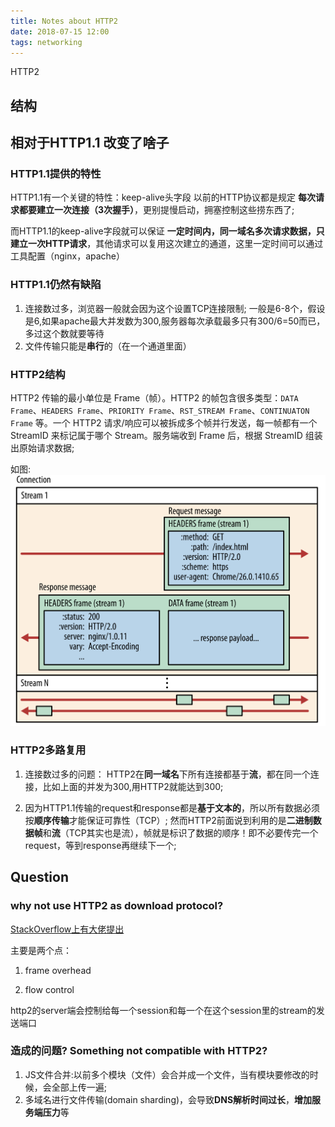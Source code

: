 ```yaml
---
title: Notes about HTTP2
date: 2018-07-15 12:00
tags: networking
---
```


HTTP2 
<!--more-->

## 结构



## 相对于HTTP1.1 改变了啥子

### HTTP1.1提供的特性

HTTP1.1有一个关键的特性：keep-alive头字段
以前的HTTP协议都是规定 **每次请求都要建立一次连接（3次握手）**，更别提慢启动，拥塞控制这些捞东西了;

而HTTP1.1的keep-alive字段就可以保证 **一定时间内，同一域名多次请求数据，只建立一次HTTP请求**，其他请求可以复用这次建立的通道，这里一定时间可以通过工具配置（nginx，apache）

### HTTP1.1仍然有缺陷
1. 连接数过多，浏览器一般就会因为这个设置TCP连接限制;
一般是6-8个，假设是6,如果apache最大并发数为300,服务器每次承载最多只有300/6=50而已，多过这个数就要等待
2. 文件传输只能是**串行**的（在一个通道里面）

### HTTP2结构

HTTP2 传输的最小单位是 Frame（帧）。HTTP2 的帧包含很多类型：`DATA Frame`、`HEADERS Frame`、`PRIORITY Frame`、`RST_STREAM Frame`、`CONTINUATON Frame` 等。一个 HTTP2 请求/响应可以被拆成多个帧并行发送，每一帧都有一个 StreamID 来标记属于哪个 Stream。服务端收到 Frame 后，根据 StreamID 组装出原始请求数据;

如图:![tu](/img/http2header.png)


### HTTP2多路复用

1. 连接数过多的问题：
HTTP2在**同一域名**下所有连接都基于**流**，都在同一个连接，比如上面的并发为300,用HTTP2就能达到300;

2. 因为HTTP1.1传输的request和response都是**基于文本的**，所以所有数据必须按**顺序传输**才能保证可靠性（TCP）;
然而HTTP2前面说到利用的是**二进制数据帧**和**流**（TCP其实也是流），帧就是标识了数据的顺序！即不必要传完一个request，等到response再继续下一个;



## Question


###  why not use HTTP2 as download protocol?

[StackOverflow上有大佬提出](https://stackoverflow.com/questions/44019565/http2-file-download)

主要是两个点：
1. frame overhead



2. flow control

http2的server端会控制给每一个session和每一个在这个session里的stream的发送端口


### 造成的问题? Something not compatible with HTTP2?
1. JS文件合并:以前多个模块（文件）会合并成一个文件，当有模块要修改的时候，会全部上传一遍;
2. 多域名进行文件传输(domain sharding)，会导致**DNS解析时间过长**，**增加服务端压力**等